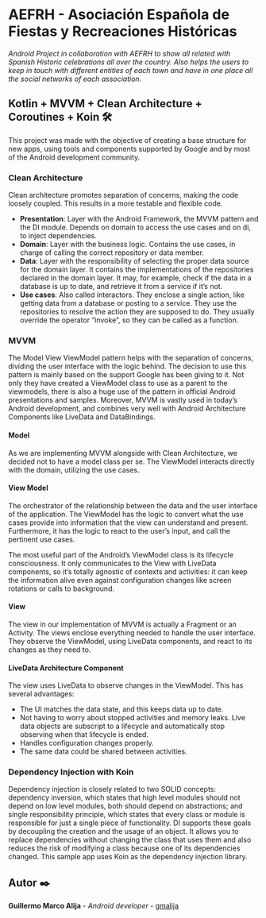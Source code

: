 
# AEFRH - Asociación Española de Fiestas y Recreaciones Históricas

_Android Project in collaboration with AEFRH to show all related with Spanish Historic celebrations all over the country.
Also helps the users to keep in touch with different entities of each town and have in one place all the social networks of each association._

## Kotlin + MVVM + Clean Architecture + Coroutines + Koin 🛠️

This project was made with the objective of creating a base structure for new apps, using tools and components supported by Google and by most of the Android development community.

### Clean Architecture

Clean architecture promotes separation of concerns, making the code loosely coupled. This results in a more testable and flexible code.

-   **Presentation**: Layer with the Android Framework, the MVVM pattern and the DI module. Depends on domain to access the use cases and on di, to inject dependencies.
-   **Domain**: Layer with the business logic. Contains the use cases, in charge of calling the correct repository or data member.
-   **Data**: Layer with the responsibility of selecting the proper data source for the domain layer. It contains the implementations of the repositories declared in the domain layer. It may, for example, check if the data in a database is up to date, and retrieve it from a service if it’s not.
-   **Use cases**: Also called interactors. They enclose a single action, like getting data from a database or posting to a service. They use the repositories to resolve the action they are supposed to do. They usually override the operator “invoke”, so they can be called as a function.

### MVVM

The Model View ViewModel pattern helps with the separation of concerns, dividing the user interface with the logic behind. The decision to use this pattern is mainly based on the support Google has been giving to it. Not only they have created a ViewModel class to use as a parent to the viewmodels, there is also a huge use of the pattern in official Android presentations and samples. Moreover, MVVM is vastly used in today’s Android development, and combines very well with Android Architecture Components like LiveData and DataBindings.

#### [](https://github.com/priettt/kotlin-mvvm-clean-sample#model)Model

As we are implementing MVVM alongside with Clean Architecture, we decided not to have a model class per se. The ViewModel interacts directly with the domain, utilizing the use cases.

#### [](https://github.com/priettt/kotlin-mvvm-clean-sample#view-model)View Model

The orchestrator of the relationship between the data and the user interface of the application. The ViewModel has the logic to convert what the use cases provide into information that the view can understand and present. Furthermore, it has the logic to react to the user’s input, and call the pertinent use cases.

The most useful part of the Android’s ViewModel class is its lifecycle consciousness. It only communicates to the View with LiveData components, so it’s totally agnostic of contexts and activities: it can keep the information alive even against configuration changes like screen rotations or calls to background.

#### [](https://github.com/priettt/kotlin-mvvm-clean-sample#view)View

The view in our implementation of MVVM is actually a Fragment or an Activity. The views enclose everything needed to handle the user interface. They observe the ViewModel, using LiveData components, and react to its changes as they need to.

#### [](https://github.com/priettt/kotlin-mvvm-clean-sample#livedata-architecture-component)LiveData Architecture Component

The view uses LiveData to observe changes in the ViewModel. This has several advantages:

-   The UI matches the data state, and this keeps data up to date.
-   Not having to worry about stopped activities and memory leaks. Live data objects are subscript to a lifecycle and automatically stop observing when that lifecycle is ended.
-   Handles configuration changes properly.
-   The same data could be shared between activities.

### Dependency Injection with Koin

Dependency injection is closely related to two SOLID concepts: dependency inversion, which states that high level modules should not depend on low level modules, both should depend on abstractions; and single responsibility principle, which states that every class or module is responsible for just a single piece of functionality. DI supports these goals by decoupling the creation and the usage of an object. It allows you to replace dependencies without changing the class that uses them and also reduces the risk of modifying a class because one of its dependencies changed. This sample app uses Koin as the dependency injection library.

## Autor ✒️

 **Guillermo Marco Alija** - *Android developer* - [gmalija](https://github.com/gmalija)